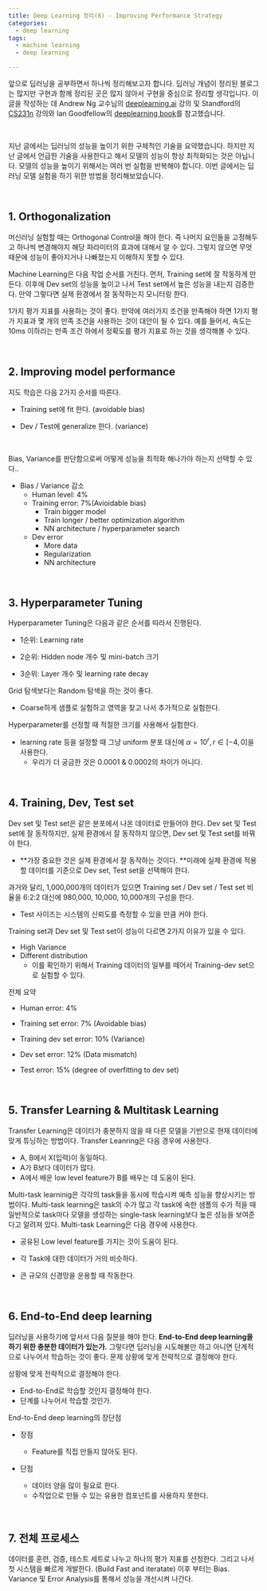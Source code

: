 ```yaml
---
title: Deep Learning 정리(6) - Improving Performance Strategy
categories:
  - deep learning
tags:
  - machine learning
  - deep learning

---
```


앞으로 딥러닝을 공부하면서 하나씩 정리해보고자 합니다. 딥러닝 개념이 정리된 블로그는 많지만 구현과 함께 정리된 곳은 많지 않아서 구현을 중심으로 정리할 생각입니다. 이 글을 작성하는 데 Andrew Ng 교수님의 [deeplearning.ai](https://www.coursera.org/courses?query=deeplearning.ai) 강의 및 Standford의 [CS231n](http://cs231n.stanford.edu/) 강의와 Ian Goodfellow의 [deeplearning book](http://www.deeplearningbook.org/)를 참고했습니다. 

<br/>

지난 글에서는 딥러닝의 성능을 높이기 위한 구체적인 기술을 요약했습니다. 하지만 지난 글에서 언급한 기술을 사용한다고 해서 모델의 성능이 항상 최적화되는 것은 아닙니다. 모델의 성능을 높이기 위해서는 여러 번 실험을 반복해야 합니다. 이번 글에서는 딥러닝 모델 실험을 하기 위한 방법을 정리해보았습니다.

<br/>

## 1. Orthogonalization

머신러닝 실험할 때는 Orthogonal Control을 해야 한다. 즉 나머지 요인들을 고정해두고 하나씩 변경해야지 해당 파라미터의 효과에 대해서 알 수 있다. 그렇지 않으면 무엇 때문에 성능이 좋아지거나 나빠졌는지 이해하지 못할 수 있다.



Machine Learning은 다음 작업 순서를 거친다. 먼저, Training set에 잘 작동하게 만든다. 이후에 Dev set의 성능을 높이고 나서 Test set에서 높은 성능을 내는지 검증한다. 만약 그렇다면 실제 환경에서 잘 동작하는지 모니터링 한다.



1가지 평가 지표를 사용하는 것이 좋다. 만약에 여러가지 조건을 만족해야 하면 1가지 평가 지표과 몇 개의 만족 조건을 사용하는 것이 대안이 될 수 있다. 예를 들어서, 속도는 10ms 이하라는 만족 조건 하에서 정확도를 평가 지표로 하는 것을 생각해볼 수 있다.

<br/>

## 2. Improving model performance

지도 학습은 다음 2가지 순서를 따른다. 

- Training set에 fit 한다. (avoidable bias)

- Dev / Test에 generalize 한다. (variance)

<br/>

Bias, Variance를 판단함으로써 어떻게 성능을 최적화 해나가야 하는지 선택할 수 있다..

- Bias / Variance 감소
  - Human level: 4%
  - Training error: 7%(Avioidable bias)
    - Train bigger model
    - Train longer / better optimization algorithm
    - NN architecture / hyperparameter search
  - Dev error
    - More data
    - Regularization
    - NN architecture 

<br/>

## 3. Hyperparameter Tuning

Hyperparameter Tuning은 다음과 같은 순서를 따라서 진행된다.

- 1순위: Learning rate

- 2순위: Hidden node 개수 및 mini-batch 크기
- 3순위: Layer 개수 및 learning rate decay



Grid 탐색보다는 Random 탐색을 하는 것이 좋다.

- Coarse하게 샘플로 실험하고 영역을 찾고 나서 추가적으로 실험한다.



Hyperparameter를 선정할 때 적절한 크기를 사용해서 실험한다. 
- learning rate 등을 설정할 때 그냥 uniform 분포 대신에 $\alpha = 10^{r}, r \in [-4, 0]$을 사용한다.
  - 우리가 더 궁금한 것은 0.0001 & 0.0002의 차이가 아니다.

<br/>

## 4. Training, Dev, Test set

Dev set 및 Test set은 같은 분포에서 나온 데이터로 만들어야 한다. Dev set 및 Test set에 잘 동작하지만, 실제 환경에서 잘 동작하지 않으면, Dev set 및 Test set를 바꿔야 한다.

- **가장 중요한 것은 실제 환경에서 잘 동작하는 것이다. **미래에 실제 환경에 적용할 데이터를 기준으로 Dev set, Test set을 선택해야 한다.



과거와 달리, 1,000,000개의 데이터가 있으면 Training set / Dev set / Test set 비율을 6:2:2 대신에 980,000, 10,000, 10,000개의 구성을 한다.

- Test 사이즈는 시스템의 신뢰도를 측정할 수 있을 만큼 커야 한다.



Training set과 Dev set 및 Test set이 성능이 다르면 2가지 이유가 있을 수 있다.

- High Variance
- Different distribution
  - 이를 확인하기 위해서 Training 데이터의 일부를 떼어서 Training-dev set으로 실험할 수 있다.



전체 요약

- Human error: 4%
- Training set error: 7% (Avoidable bias)

- Training dev set error: 10% (Variance)
- Dev set error: 12% (Data mismatch)
- Test error: 15% (degree of overfitting to dev set)

<br/>

## 5. Transfer Learning & Multitask Learning

Transfer Learning은 데이터가 충분하지 않을 때 다른 모델을 기반으로 현재 데이터에 맞게 튜닝하는 방법이다. Transfer Leanring은 다음 경우에 사용한다.
- A, B에서 X(입력)이 동일하다.
- A가 B보다 데이터가 많다.
- A에서 배운 low level feature가 B를 배우는 데 도움이 된다.



Multi-task learninig은 각각의 task들을 동시에 학습시켜 예측 성능을 향상시키는 방법이다. Multi-task learning은 task의 수가 많고 각 task에 속한 샘플의 수가 적을 때 일반적으로 task마다 모델을 생성하는 single-task learning보다 높은 성능을 보여준다고 알려져 있다. Multi-task Learning은 다음 경우에 사용한다.

- 공유된 Low level feature를 가지는 것이 도움이 된다.

- 각 Task에 대한 데이터가 거의 비슷하다.
- 큰 규모의 신경망을 운용할 때 작동한다.

<br/>

## 6. End-to-End deep learning

딥러닝을 사용하기에 앞서서 다음 질문을 해야 한다. **End-to-End deep learning을 하기 위한 충분한 데이터가 있는가.** 그렇다면 딥러닝을 시도해볼만 하고 아니면 단계적으로 나누어서 학습하는 것이 좋다. 문제 상황에 맞게 전략적으로 결정해야 한다.

상황에 맞게 전략적으로 결정해야 한다.

- End-to-End로 학습할 것인지 결정해야 한다.
- 단계를 나누어서 학습할 것인가.



End-to-End deep learning의 장단점

- 장점
  - Feature를 직접 만들지 않아도 된다.

- 단점
  - 데이터 양을 많이 필요로 한다. 
  - 수작업으로 만들 수 있는 유용한 컴포넌트를 사용하지 못한다. 

<br/>

## 7. 전체 프로세스

데이터를 훈련, 검증, 테스트 세트로 나누고 하나의 평가 지표를 선정한다. 그리고 나서 첫 시스템을 빠르게 개발한다. (Build Fast and iteratate) 이후 부터는 Bias. Variance 및 Error Analysis를 통해서 성능을 개선시켜 나간다.